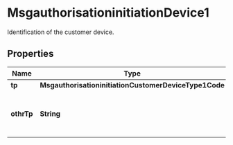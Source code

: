 

# MsgauthorisationinitiationDevice1

Identification of the customer device.

## Properties

| Name | Type | Description | Notes |
|------------ | ------------- | ------------- | -------------|
|**tp** | **MsgauthorisationinitiationCustomerDeviceType1Code** |  |  [optional] |
|**othrTp** | **String** | Other type of customer device in free text. |  [optional] |



